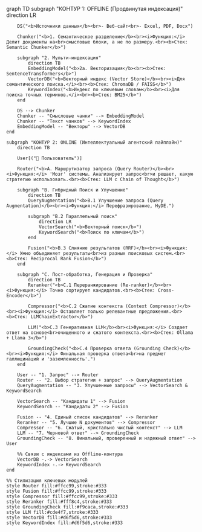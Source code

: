 graph TD
    subgraph "КОНТУР 1: OFFLINE (Продвинутая индексация)"
        direction LR
        
        DS("<b>Источники данных</b><br>- Веб-сайт<br>- Excel, PDF, Docx")
        
        Chunker("<b>1. Семантическое разделение</b><br><i>Функция:</i> Делит документы на<br>смысловые блоки, а не по размеру.<br><b>Стек: Semantic Chunker</b>")
        
        subgraph "2. Мульти-индексация"
            direction TB
            EmbeddingModel("<b>2а. Векторизация</b><br><b>Стек: SentenceTransformers</b>")
            VectorDB("<b>Векторный индекс (Vector Store)</b><br><i>Для семантического поиска.</i><br><b>Стек: ChromaDB / FAISS</b>")
            KeywordIndex("<b>Индекс по ключевым словам</b><br><i>Для поиска точных терминов.</i><br><b>Стек: BM25</b>")
        end
        
        DS --> Chunker
        Chunker -- "Смысловые чанки" --> EmbeddingModel
        Chunker -- "Текст чанков" --> KeywordIndex
        EmbeddingModel -- "Векторы" --> VectorDB
    end

    subgraph "КОНТУР 2: ONLINE (Интеллектуальный агентский пайплайн)"
        direction TB

        User[("👤 Пользователь")]
        
        Router("<b>A. Маршрутизатор запроса (Query Router)</b><br><i>Функция:</i> 'Мозг' системы. Анализирует запрос<br>и решает, какую стратегию использовать.<br><b>Стек: LLM с Chain of Thought</b>")

        subgraph "B. Гибридный Поиск и Улучшение"
            direction TB
            QueryAugmentation("<b>B.1 Улучшение запроса (Query Augmentation)</b><br><i>Функция:</i> Перефразирование, HyDE.")
            
            subgraph "B.2 Параллельный поиск"
                direction LR
                VectorSearch("<b>Векторный поиск</b>")
                KeywordSearch("<b>Поиск по ключам</b>")
            end
            
            Fusion("<b>B.3 Слияние результатов (RRF)</b><br><i>Функция:</i> Умно объединяет результаты<br>из разных поисковых систем.<br><b>Стек: Reciprocal Rank Fusion</b>")
        end
        
        subgraph "C. Пост-обработка, Генерация и Проверка"
            direction TB
            Reranker("<b>C.1 Переранжирование (Re-ranker)</b><br><i>Функция:</i> Точно сортирует кандидатов.<br><b>Стек: Cross-Encoder</b>")
            
            Compressor("<b>C.2 Сжатие контекста (Context Compressor)</b><br><i>Функция:</i> Оставляет только релевантные предложения.<br><b>Стек: LLMChainExtractor</b>")

            LLM("<b>C.3 Генеративная LLM</b><br><i>Функция:</i> Создает ответ на основе<br>очищенного и сжатого контекста.<br><b>Стек: Ollama + Llama 3</b>")
            
            GroundingCheck("<b>C.4 Проверка ответа (Grounding Check)</b><br><i>Функция:</i> Финальная проверка ответа<br>на предмет галлюцинаций и 'заземленность'.")
        end

        User -- "1. Запрос" --> Router
        Router -- "2. Выбор стратегии + запрос" --> QueryAugmentation
        QueryAugmentation -- "3. Улучшенные запросы" --> VectorSearch & KeywordSearch
        
        VectorSearch -- "Кандидаты 1" --> Fusion
        KeywordSearch -- "Кандидаты 2" --> Fusion
        
        Fusion -- "4. Единый список кандидатов" --> Reranker
        Reranker -- "5. Лучшие N документов" --> Compressor
        Compressor -- "6. Сжатый, кристально чистый контекст" --> LLM
        LLM -- "7. Черновой ответ" --> GroundingCheck
        GroundingCheck -- "8. Финальный, проверенный и надежный ответ" --> User
        
        %% Связи с индексами из Offline-контура
        VectorDB -.-> VectorSearch
        KeywordIndex -.-> KeywordSearch
    end

    %% Стилизация ключевых модулей
    style Router fill:#ffcc99,stroke:#333
    style Fusion fill:#ffcc99,stroke:#333
    style Compressor fill:#ffcc99,stroke:#333
    style Reranker fill:#fff8c4,stroke:#333
    style GroundingCheck fill:#f9caca,stroke:#333
    style LLM fill:#cde4f7,stroke:#333
    style VectorDB fill:#d6f5d6,stroke:#333
    style KeywordIndex fill:#d6f5d6,stroke:#333